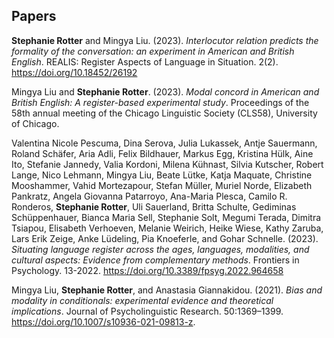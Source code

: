 ## Papers 

**Stephanie Rotter** and Mingya Liu. (2023). *Interlocutor relation predicts the formality of the conversation: an experiment in American and British English*. REALIS: Register Aspects of Language in Situation. 2(2). https://doi.org/10.18452/26192

Mingya Liu and **Stephanie Rotter**. (2023). *Modal concord in American and British English: A register-based experimental study*. Proceedings of the 58th annual meeting of the Chicago Linguistic Society (CLS58), University of Chicago.

Valentina Nicole Pescuma, Dina Serova, Julia Lukassek, Antje Sauermann, Roland Schäfer, Aria Adli, Felix Bildhauer, Markus Egg, Kristina Hülk, Aine Ito, Stefanie Jannedy, Valia Kordoni, Milena Kühnast, Silvia Kutscher, Robert Lange, Nico Lehmann, Mingya Liu, Beate Lütke, Katja Maquate, Christine Mooshammer, Vahid Mortezapour, Stefan Müller, Muriel Norde, Elizabeth Pankratz, Angela Giovanna Patarroyo, Ana-Maria Plesca, Camilo R. Ronderos, **Stephanie Rotter**, Uli Sauerland, Britta Schulte, Gediminas Schüppenhauer, Bianca Maria Sell, Stephanie Solt, Megumi Terada, Dimitra Tsiapou, Elisabeth Verhoeven, Melanie Weirich, Heike Wiese, Kathy Zaruba, Lars Erik Zeige, Anke Lüdeling, Pia Knoeferle, and Gohar Schnelle. (2023). *Situating language register across the ages, languages, modalities, and cultural aspects: Evidence from complementary methods*. Frontiers in Psychology. 13-2022. https://doi.org/10.3389/fpsyg.2022.964658

Mingya Liu, **Stephanie Rotter**, and Anastasia Giannakidou. (2021). *Bias and modality in conditionals: experimental evidence and theoretical implications*. Journal of Psycholinguistic Research. 50:1369–1399. https://doi.org/10.1007/s10936-021-09813-z.
